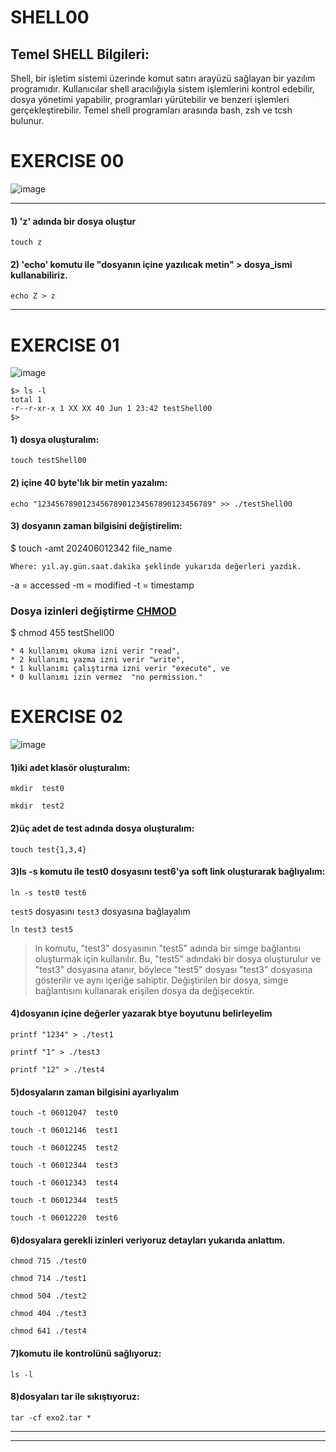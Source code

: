 # SHELL00

<h2> Temel SHELL Bilgileri: </h2>

Shell, bir işletim sistemi üzerinde komut satırı arayüzü sağlayan bir yazılım programıdır. Kullanıcılar shell aracılığıyla sistem işlemlerini kontrol edebilir, dosya yönetimi yapabilir, programları yürütebilir ve benzeri işlemleri gerçekleştirebilir. Temel shell programları arasında bash, zsh ve tcsh bulunur.

<h1>EXERCISE 00</h1>

![image](https://user-images.githubusercontent.com/109483424/215319869-476dcc5a-8fbd-4f39-9b0b-38caf7c763bb.png)

---

#### 1) 'z' adında bir dosya oluştur 

    touch z

#### 2) 'echo' komutu ile "dosyanın içine yazılıcak metin" > dosya_ismi kullanabiliriz.

    echo Z > z
---

<h1>EXERCISE 01</h1>

![image](https://user-images.githubusercontent.com/109483424/215320466-cef30eaf-cbd8-4777-9b43-1f4214ec1474.png)


```
$> ls -l
total 1
-r--r-xr-x 1 XX XX 40 Jun 1 23:42 testShell00
$>
```

#### 1) dosya oluşturalım: 

	touch testShell00
 
#### 2) içine 40 byte'lık bir metin yazalım: 
```
echo "123456789012345678901234567890123456789" >> ./testShell00
```
#### 3) dosyanın zaman bilgisini değiştirelim: 

$ touch -amt 202406012342 file_name
```
Where: yıl.ay.gün.saat.dakika şeklinde yukarıda değerleri yazdık.
```
-a = accessed
-m = modified
-t = timestamp
### Dosya izinleri değiştirme [CHMOD](https://en.wikipedia.org/wiki/Chmod)

$ chmod 455 testShell00
```
* 4 kullanımı okuma izni verir "read",
* 2 kullanımı yazma izni verir "write",
* 1 kullanımı çalıştırma izni verir "execute", ve
* 0 kullanımı izin vermez  "no permission."
```

<h1>EXERCISE 02</h1>

![image](https://user-images.githubusercontent.com/109483424/215321331-37964641-24f7-4daf-a36d-8c92938620ae.png)



#### 1)iki adet klasör oluşturalım:

	mkdir  test0

	mkdir  test2
	
#### 2)üç adet de test adında dosya oluşturalım:

	touch test{1,3,4}
	
#### 3)ls -s komutu ile test0 dosyasını test6'ya soft link oluşturarak bağlıyalım:

	ln -s test0 test6

`test5` dosyasını `test3` dosyasına bağlayalım
	
	ln test3 test5
	
<blockquote> ln komutu, "test3" dosyasının "test5" adında bir simge bağlantısı oluşturmak için kullanılır. Bu, "test5" adındaki bir dosya oluşturulur ve "test3" dosyasına atanır, böylece "test5" dosyası "test3" dosyasına gösterilir ve aynı içeriğe sahiptir. Değiştirilen bir dosya, simge bağlantısını kullanarak erişilen dosya da değişecektir. </blockquote>

#### 4)dosyanın içine değerler yazarak btye boyutunu belirleyelim
```
printf "1234" > ./test1

printf "1" > ./test3

printf "12" > ./test4
```
#### 5)dosyaların zaman bilgisini ayarlıyalım
```
touch -t 06012047  test0

touch -t 06012146  test1

touch -t 06012245  test2

touch -t 06012344  test3

touch -t 06012343  test4

touch -t 06012344  test5

touch -t 06012220  test6
```

#### 6)dosyalara gerekli izinleri veriyoruz detayları yukarıda anlattım.
```
chmod 715 ./test0

chmod 714 ./test1

chmod 504 ./test2

chmod 404 ./test3

chmod 641 ./test4
```
#### 7)komutu ile kontrolünü sağlıyoruz:

	ls -l
	
#### 8)dosyaları tar ile sıkıştıyoruz: 

	tar -cf exo2.tar *


---
---

